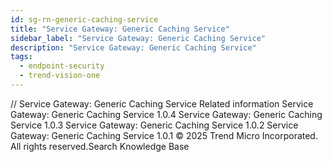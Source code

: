 ```yaml
---
id: sg-rn-generic-caching-service
title: "Service Gateway: Generic Caching Service"
sidebar_label: "Service Gateway: Generic Caching Service"
description: "Service Gateway: Generic Caching Service"
tags:
  - endpoint-security
  - trend-vision-one
---
```


/*<![CDATA[*/ $('#title').html($('meta[name=map-description]').attr('content')); /*]]>*/ Service Gateway: Generic Caching Service Related information Service Gateway: Generic Caching Service 1.0.4 Service Gateway: Generic Caching Service 1.0.3 Service Gateway: Generic Caching Service 1.0.2 Service Gateway: Generic Caching Service 1.0.1 © 2025 Trend Micro Incorporated. All rights reserved.Search Knowledge Base